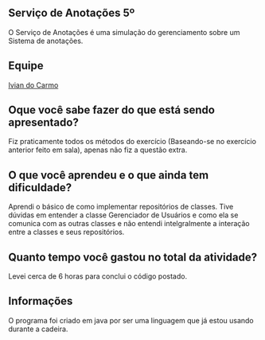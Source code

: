 ## Serviço de Anotações 5º
O Serviço de Anotações é uma simulação do gerenciamento sobre um Sistema de anotações.

## Equipe
[Ivian do Carmo](https://github.com/ivianqwe/poo)<br>

## Oque você sabe fazer do que está sendo apresentado?
Fiz praticamente todos os métodos do exercício (Baseando-se no exercício anterior feito em sala), apenas não fiz a questão extra.

## O que você aprendeu e o que ainda tem dificuldade?
Aprendi o básico de como implementar repositórios de classes.
Tive dúvidas em entender a classe Gerenciador de Usuários e como ela se comunica com as outras classes e não entendi intelgralmente a interação entre a classes e seus repositórios.

## Quanto tempo você gastou no total da atividade?
Levei cerca de 6 horas para conclui o código postado.

## Informações
O programa foi criado em java por ser uma linguagem que já estou usando durante a cadeira.

